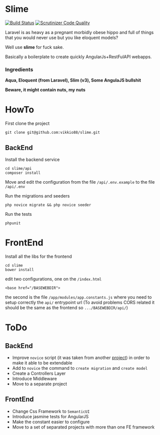# Slime
[![Build Status](https://travis-ci.org/vikkio88/slime.svg?branch=master)](https://travis-ci.org/vikkio88/slime)  [![Scrutinizer Code Quality](https://scrutinizer-ci.com/g/vikkio88/angularjs-slim-boilerplate/badges/quality-score.png?b=master)](https://scrutinizer-ci.com/g/vikkio88/angularjs-slim-boilerplate/?branch=master)

Laravel is as heavy as a pregnant morbidly obese hippo and full of things that you would never use but you like eloquent models?

Well use **slime** for fuck sake.

Basically a boilerplate to create quickly AngularJs+RestFulAPI webapps.

### Ingredients

**Aqua, Eloquent (from Laravel), Slim (v3), Some AngulaJS bullshit**

**Beware, it might contain nuts, my nuts**

# HowTo
First clone the project
```
git clone git@github.com:vikkio88/slime.git
```
## BackEnd
Install the backend service
```
cd slime/api
composer install
```

Move and edit the configuration from the file ```/api/.env.example``` to the file ```/api/.env```

Run the migrations and seeders
```
php novice migrate && php novice seeder
```
Run the tests
```
phpunit
```
# FrontEnd
Install all the libs for the frontend
```
cd slime
bower install
```
edit two configurations, one on the ```/index.html```

```
<base href="/BASEWEBDIR">
```
the second is the file ```/app/modules/app.constants.js```
where you need to setup correctly the ```api/``` entrypoint url
(To avoid problems CORS related it should be the same as the frontend so ```.../BASEWEBDIR/api/```)


# ToDo
## BackEnd
-  Improve ```novice``` script (it was taken from another [project](https://github.com/kladd/slim-eloquent)) in order to make it able to be extendable
-  Add to ```novice``` the command to ```create migration``` and  ``create model``
-  Create a Controllers Layer
-  Introduce Middleware
-  Move to a separate project

## FrontEnd
-  Change Css Framework to ```SemanticUI```
-  Introduce jasmine tests for AngularJS
-  Make the constant easier to configure
-  Move to a set of separated projects with more than one FE framework
